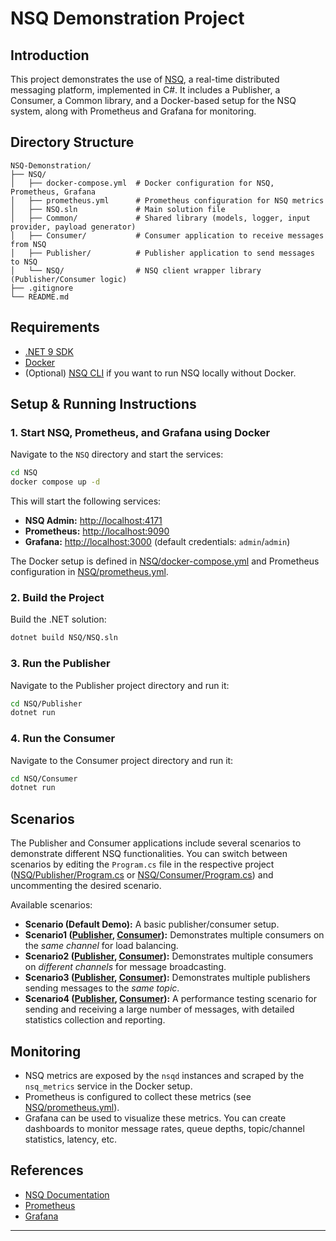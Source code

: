 # NSQ Demonstration Project

## Introduction

This project demonstrates the use of [NSQ](https://nsq.io/), a real-time distributed messaging platform, implemented in C#. It includes a Publisher, a Consumer, a Common library, and a Docker-based setup for the NSQ system, along with Prometheus and Grafana for monitoring.

## Directory Structure

```
NSQ-Demonstration/
├── NSQ/
│   ├── docker-compose.yml  # Docker configuration for NSQ, Prometheus, Grafana
│   ├── prometheus.yml      # Prometheus configuration for NSQ metrics
│   ├── NSQ.sln             # Main solution file
│   ├── Common/             # Shared library (models, logger, input provider, payload generator)
│   ├── Consumer/           # Consumer application to receive messages from NSQ
│   ├── Publisher/          # Publisher application to send messages to NSQ
│   └── NSQ/                # NSQ client wrapper library (Publisher/Consumer logic)
├── .gitignore
└── README.md
```

## Requirements

*   [.NET 9 SDK](https://dotnet.microsoft.com/en-us/download/dotnet/9.0)
*   [Docker](https://www.docker.com/)
*   (Optional) [NSQ CLI](https://nsq.io/deployment/installing.html) if you want to run NSQ locally without Docker.

## Setup & Running Instructions

### 1. Start NSQ, Prometheus, and Grafana using Docker

Navigate to the `NSQ` directory and start the services:
```sh
cd NSQ
docker compose up -d
```
This will start the following services:
*   **NSQ Admin:** [http://localhost:4171](http://localhost:4171)
*   **Prometheus:** [http://localhost:9090](http://localhost:9090)
*   **Grafana:** [http://localhost:3000](http://localhost:3000) (default credentials: `admin`/`admin`)

The Docker setup is defined in [NSQ/docker-compose.yml](NSQ/docker-compose.yml) and Prometheus configuration in [NSQ/prometheus.yml](NSQ/prometheus.yml).

### 2. Build the Project

Build the .NET solution:
```sh
dotnet build NSQ/NSQ.sln
```

### 3. Run the Publisher

Navigate to the Publisher project directory and run it:
```sh
cd NSQ/Publisher
dotnet run
```

### 4. Run the Consumer

Navigate to the Consumer project directory and run it:
```sh
cd NSQ/Consumer
dotnet run
```

## Scenarios

The Publisher and Consumer applications include several scenarios to demonstrate different NSQ functionalities. You can switch between scenarios by editing the `Program.cs` file in the respective project ([NSQ/Publisher/Program.cs](NSQ/Publisher/Program.cs) or [NSQ/Consumer/Program.cs](NSQ/Consumer/Program.cs)) and uncommenting the desired scenario.

Available scenarios:
*   **Scenario (Default Demo):** A basic publisher/consumer setup.
*   **Scenario1 ([Publisher](NSQ/Publisher/Scenarios/Scenario1.cs), [Consumer](NSQ/Consumer/Scenarios/Scenario1.cs)):** Demonstrates multiple consumers on the *same channel* for load balancing.
*   **Scenario2 ([Publisher](NSQ/Publisher/Scenarios/Scenario2.cs), [Consumer](NSQ/Consumer/Scenarios/Scenario2.cs)):** Demonstrates multiple consumers on *different channels* for message broadcasting.
*   **Scenario3 ([Publisher](NSQ/Publisher/Scenarios/Scenario3.cs), [Consumer](NSQ/Consumer/Scenarios/Scenario3.cs)):** Demonstrates multiple publishers sending messages to the *same topic*.
*   **Scenario4 ([Publisher](NSQ/Publisher/Scenarios/Scenario4.cs), [Consumer](NSQ/Consumer/Scenarios/Scenario4.cs)):** A performance testing scenario for sending and receiving a large number of messages, with detailed statistics collection and reporting.

## Monitoring

*   NSQ metrics are exposed by the `nsqd` instances and scraped by the `nsq_metrics` service in the Docker setup.
*   Prometheus is configured to collect these metrics (see [NSQ/prometheus.yml](NSQ/prometheus.yml)).
*   Grafana can be used to visualize these metrics. You can create dashboards to monitor message rates, queue depths, topic/channel statistics, latency, etc.

## References

*   [NSQ Documentation](https://nsq.io/)
*   [Prometheus](https://prometheus.io/)
*   [Grafana](https://grafana.com/)

---
